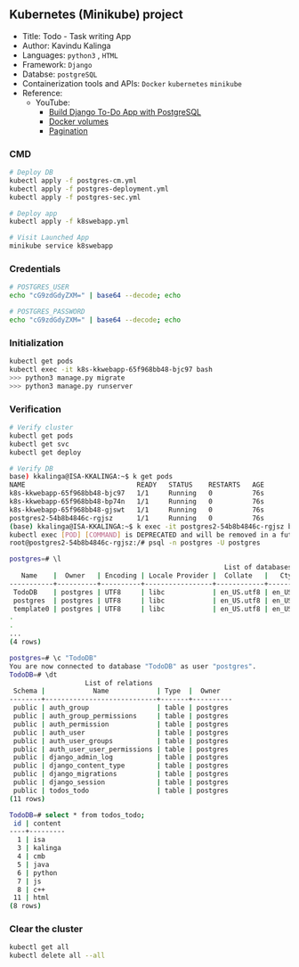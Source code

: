 ## Kubernetes (Minikube) project

- Title: Todo - Task writing App
- Author: Kavindu Kalinga
- Languages: `python3` , `HTML`
- Framework: `Django`
- Databse: `postgreSQL`
- Containerization tools and APIs: `Docker` `kubernetes` `minikube`
- Reference:
  - YouTube:
    - [Build Django To-Do App with PostgreSQL](https://youtu.be/Nnoxz9JGdLU?si=s_GEqClwIGInNs9i)
    - [Docker volumes](https://www.youtube.com/watch?v=eJrR1X38pk4)
    - [Pagination](https://www.youtube.com/watch?v=N-PB-HMFmdo)

### CMD

```bash
# Deploy DB
kubectl apply -f postgres-cm.yml
kubectl apply -f postgres-deployment.yml
kubectl apply -f postgres-sec.yml

# Deploy app
kubectl apply -f k8swebapp.yml

# Visit Launched App
minikube service k8swebapp

```

### Credentials

```bash
# POSTGRES_USER
echo "cG9zdGdyZXM=" | base64 --decode; echo

# POSTGRES_PASSWORD
echo "cG9zdGdyZXM=" | base64 --decode; echo

```

### Initialization

```bash
kubectl get pods
kubectl exec -it k8s-kkwebapp-65f968bb48-bjc97 bash
>>> python3 manage.py migrate
>>> python3 manage.py runserver
```

### Verification

```bash
# Verify cluster
kubectl get pods
kubectl get svc
kubectl get deploy
```

```bash
# Verify DB
base) kkalinga@ISA-KKALINGA:~$ k get pods
NAME                            READY   STATUS    RESTARTS   AGE
k8s-kkwebapp-65f968bb48-bjc97   1/1     Running   0          76s
k8s-kkwebapp-65f968bb48-bp74n   1/1     Running   0          76s
k8s-kkwebapp-65f968bb48-gjswt   1/1     Running   0          76s
postgres2-54b8b4846c-rgjsz      1/1     Running   0          76s
(base) kkalinga@ISA-KKALINGA:~$ k exec -it postgres2-54b8b4846c-rgjsz bash
kubectl exec [POD] [COMMAND] is DEPRECATED and will be removed in a future version. Use kubectl exec [POD] -- [COMMAND] instead.
root@postgres2-54b8b4846c-rgjsz:/# psql -n postgres -U postgres

postgres=# \l
                                                      List of databases
   Name    |  Owner   | Encoding | Locale Provider |  Collate   |   Ctype    | ICU Locale | ICU Rules |   Access privileges   
-----------+----------+----------+-----------------+------------+------------+------------+-----------+-----------------------
 TodoDB    | postgres | UTF8     | libc            | en_US.utf8 | en_US.utf8 |            |           | 
 postgres  | postgres | UTF8     | libc            | en_US.utf8 | en_US.utf8 |            |           | 
 template0 | postgres | UTF8     | libc            | en_US.utf8 | en_US.utf8 |            |           | =c/postgres          +
.
.
...
(4 rows)

postgres=# \c "TodoDB"
You are now connected to database "TodoDB" as user "postgres".
TodoDB=# \dt
                   List of relations
 Schema |            Name            | Type  |  Owner   
--------+----------------------------+-------+----------
 public | auth_group                 | table | postgres
 public | auth_group_permissions     | table | postgres
 public | auth_permission            | table | postgres
 public | auth_user                  | table | postgres
 public | auth_user_groups           | table | postgres
 public | auth_user_user_permissions | table | postgres
 public | django_admin_log           | table | postgres
 public | django_content_type        | table | postgres
 public | django_migrations          | table | postgres
 public | django_session             | table | postgres
 public | todos_todo                 | table | postgres
(11 rows)

TodoDB=# select * from todos_todo;
 id | content 
----+---------
  1 | isa
  3 | kalinga
  4 | cmb
  5 | java
  6 | python
  7 | js
  8 | c++
 11 | html
(8 rows)

```

### Clear the cluster

```bash
kubectl get all
kubectl delete all --all
```
